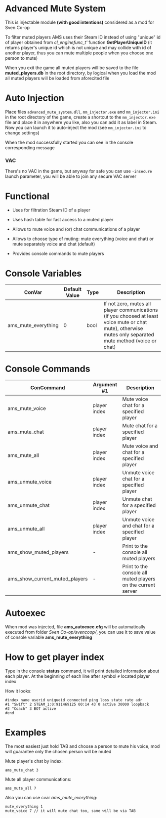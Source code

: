 # Advanced Mute System

This is injectable module **(with good intentions)** considered as a mod for Sven Co-op

To filter muted players AMS uses their Steam ID instead of using "unique" id of player obtained from *cl_enginefunc_t'* function **GetPlayerUniqueID** (it returns player's unique id which is not unique and may collide with id of another player, thus you can mute multiple people when you choose one person to mute)

When you exit the game all muted players will be saved to the file **muted_players.db** in the root directory, by logical when you load the mod all muted players will be loaded from aforecited file

# Auto Injection

Place files `advanced_mute_system.dll`, `mm_injector.exe` and `mm_injector.ini` in the root directory of the game, create a shortcut to the `mm_injector.exe` file and place it in anywhere you like, also you can add it as label in Steam. Now you can launch it to auto-inject the mod (see `mm_injector.ini` to change settings)

When the mod successfully started you can see in the console corresponding message

### VAC

There's no VAC in the game, but anyway for safe you can use `-insecure` launch parameter, you will be able to join any secure VAC server

# Functional

- Uses for filtration Steam ID of a player

- Uses hash table for fast access to a muted player

- Allows to mute voice and (or) chat communications of a player

- Allows to choose type of muting: mute everything (voice and chat) or mute separately voice and chat (default)

- Provides console commands to mute players

# Console Variables
ConVar | Default Value | Type | Description
--- | --- | --- | ---
ams_mute_everything | 0 | bool | If not zero, mutes all player communications (if you choosed at least voice mute or chat mute), otherwise mutes only separated mute method (voice or chat)

# Console Commands
ConCommand | Argument #1 | Description
--- | --- | ---
ams_mute_voice | player index | Mute voice chat for a specified player
ams_mute_chat | player index | Mute chat for a specified player
ams_mute_all | player index | Mute voice and chat for a specified player
ams_unmute_voice | player index | Unmute voice chat for a specified player
ams_unmute_chat | player index | Unmute chat for a specified player
ams_unmute_all | player index | Unmute voice and chat for a specified player
ams_show_muted_players | - | Print to the console all muted players
ams_show_current_muted_players | - | Print to the console all muted players on the current server

# Autoexec
When mod was injected, file **ams_autoexec.cfg** will be automatically executed from folder *Sven Co-op/svencoop/*, you can use it to save value of console variable **ams_mute_everything**

# How to get player index
Type in the console **status** command, it will print detailed information about each player. At the beginning of each line after symbol `#` located player index

How it looks:
```
#index name userid uniqueid connected ping loss state rate adr
#1 "Sw1ft" 2 STEAM_1:0:911469125 00:14 43 0 active 30000 loopback
#2 "Coach" 3 BOT active
#end
```

# Examples
The most easiest just hold TAB and choose a person to mute his voice, mod will guarantee only the chosen person will be muted

Mute player's chat by index:
```
ams_mute_chat 3
```

Mute all player communications:
```
ams_mute_all 7
```

Also you can use cvar *ams_mute_everything*:
```
mute_everything 1
mute_voice 7 // it will mute chat too, same will be via TAB
```
